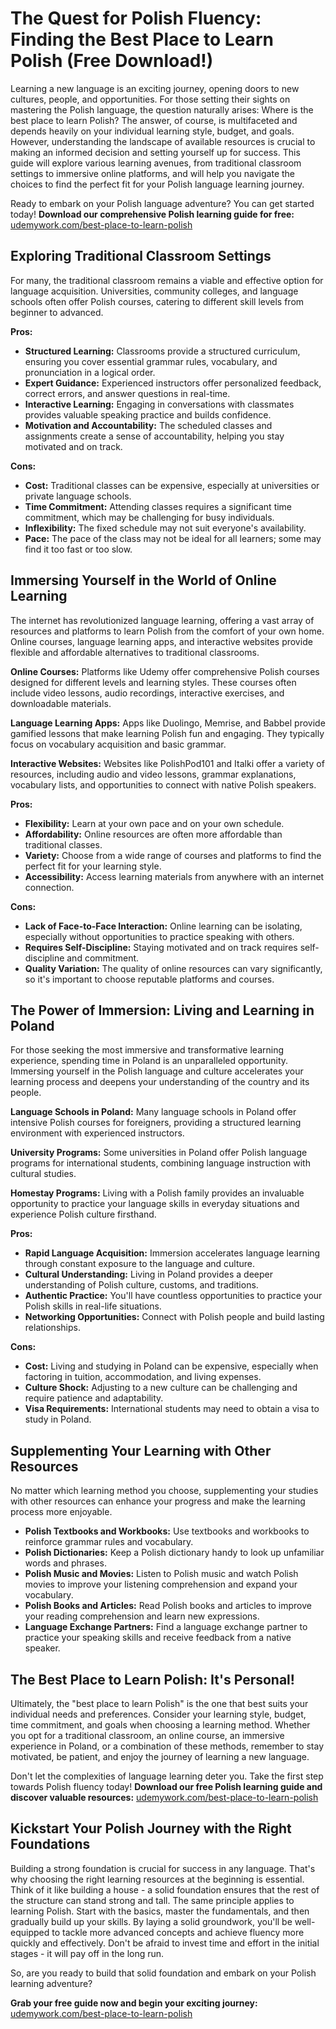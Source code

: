 # The Quest for Polish Fluency: Finding the Best Place to Learn Polish (Free Download!)

Learning a new language is an exciting journey, opening doors to new cultures, people, and opportunities. For those setting their sights on mastering the Polish language, the question naturally arises: Where is the best place to learn Polish? The answer, of course, is multifaceted and depends heavily on your individual learning style, budget, and goals. However, understanding the landscape of available resources is crucial to making an informed decision and setting yourself up for success. This guide will explore various learning avenues, from traditional classroom settings to immersive online platforms, and will help you navigate the choices to find the perfect fit for your Polish language learning journey.

Ready to embark on your Polish language adventure? You can get started today! **Download our comprehensive Polish learning guide for free:** [udemywork.com/best-place-to-learn-polish](https://udemywork.com/best-place-to-learn-polish)

## Exploring Traditional Classroom Settings

For many, the traditional classroom remains a viable and effective option for language acquisition. Universities, community colleges, and language schools often offer Polish courses, catering to different skill levels from beginner to advanced.

**Pros:**

*   **Structured Learning:** Classrooms provide a structured curriculum, ensuring you cover essential grammar rules, vocabulary, and pronunciation in a logical order.
*   **Expert Guidance:** Experienced instructors offer personalized feedback, correct errors, and answer questions in real-time.
*   **Interactive Learning:** Engaging in conversations with classmates provides valuable speaking practice and builds confidence.
*   **Motivation and Accountability:** The scheduled classes and assignments create a sense of accountability, helping you stay motivated and on track.

**Cons:**

*   **Cost:** Traditional classes can be expensive, especially at universities or private language schools.
*   **Time Commitment:** Attending classes requires a significant time commitment, which may be challenging for busy individuals.
*   **Inflexibility:** The fixed schedule may not suit everyone's availability.
*   **Pace:** The pace of the class may not be ideal for all learners; some may find it too fast or too slow.

## Immersing Yourself in the World of Online Learning

The internet has revolutionized language learning, offering a vast array of resources and platforms to learn Polish from the comfort of your own home. Online courses, language learning apps, and interactive websites provide flexible and affordable alternatives to traditional classrooms.

**Online Courses:** Platforms like Udemy offer comprehensive Polish courses designed for different levels and learning styles. These courses often include video lessons, audio recordings, interactive exercises, and downloadable materials.

**Language Learning Apps:** Apps like Duolingo, Memrise, and Babbel provide gamified lessons that make learning Polish fun and engaging. They typically focus on vocabulary acquisition and basic grammar.

**Interactive Websites:** Websites like PolishPod101 and Italki offer a variety of resources, including audio and video lessons, grammar explanations, vocabulary lists, and opportunities to connect with native Polish speakers.

**Pros:**

*   **Flexibility:** Learn at your own pace and on your own schedule.
*   **Affordability:** Online resources are often more affordable than traditional classes.
*   **Variety:** Choose from a wide range of courses and platforms to find the perfect fit for your learning style.
*   **Accessibility:** Access learning materials from anywhere with an internet connection.

**Cons:**

*   **Lack of Face-to-Face Interaction:** Online learning can be isolating, especially without opportunities to practice speaking with others.
*   **Requires Self-Discipline:** Staying motivated and on track requires self-discipline and commitment.
*   **Quality Variation:** The quality of online resources can vary significantly, so it's important to choose reputable platforms and courses.

## The Power of Immersion: Living and Learning in Poland

For those seeking the most immersive and transformative learning experience, spending time in Poland is an unparalleled opportunity. Immersing yourself in the Polish language and culture accelerates your learning process and deepens your understanding of the country and its people.

**Language Schools in Poland:** Many language schools in Poland offer intensive Polish courses for foreigners, providing a structured learning environment with experienced instructors.

**University Programs:** Some universities in Poland offer Polish language programs for international students, combining language instruction with cultural studies.

**Homestay Programs:** Living with a Polish family provides an invaluable opportunity to practice your language skills in everyday situations and experience Polish culture firsthand.

**Pros:**

*   **Rapid Language Acquisition:** Immersion accelerates language learning through constant exposure to the language and culture.
*   **Cultural Understanding:** Living in Poland provides a deeper understanding of Polish culture, customs, and traditions.
*   **Authentic Practice:** You'll have countless opportunities to practice your Polish skills in real-life situations.
*   **Networking Opportunities:** Connect with Polish people and build lasting relationships.

**Cons:**

*   **Cost:** Living and studying in Poland can be expensive, especially when factoring in tuition, accommodation, and living expenses.
*   **Culture Shock:** Adjusting to a new culture can be challenging and require patience and adaptability.
*   **Visa Requirements:** International students may need to obtain a visa to study in Poland.

## Supplementing Your Learning with Other Resources

No matter which learning method you choose, supplementing your studies with other resources can enhance your progress and make the learning process more enjoyable.

*   **Polish Textbooks and Workbooks:** Use textbooks and workbooks to reinforce grammar rules and vocabulary.
*   **Polish Dictionaries:** Keep a Polish dictionary handy to look up unfamiliar words and phrases.
*   **Polish Music and Movies:** Listen to Polish music and watch Polish movies to improve your listening comprehension and expand your vocabulary.
*   **Polish Books and Articles:** Read Polish books and articles to improve your reading comprehension and learn new expressions.
*   **Language Exchange Partners:** Find a language exchange partner to practice your speaking skills and receive feedback from a native speaker.

## The Best Place to Learn Polish: It's Personal!

Ultimately, the "best place to learn Polish" is the one that best suits your individual needs and preferences. Consider your learning style, budget, time commitment, and goals when choosing a learning method. Whether you opt for a traditional classroom, an online course, an immersive experience in Poland, or a combination of these methods, remember to stay motivated, be patient, and enjoy the journey of learning a new language.

Don't let the complexities of language learning deter you. Take the first step towards Polish fluency today! **Download our free Polish learning guide and discover valuable resources:** [udemywork.com/best-place-to-learn-polish](https://udemywork.com/best-place-to-learn-polish)

## Kickstart Your Polish Journey with the Right Foundations

Building a strong foundation is crucial for success in any language. That's why choosing the right learning resources at the beginning is essential. Think of it like building a house - a solid foundation ensures that the rest of the structure can stand strong and tall. The same principle applies to learning Polish. Start with the basics, master the fundamentals, and then gradually build up your skills. By laying a solid groundwork, you'll be well-equipped to tackle more advanced concepts and achieve fluency more quickly and effectively. Don't be afraid to invest time and effort in the initial stages - it will pay off in the long run.

So, are you ready to build that solid foundation and embark on your Polish learning adventure?

**Grab your free guide now and begin your exciting journey:** [udemywork.com/best-place-to-learn-polish](https://udemywork.com/best-place-to-learn-polish)
